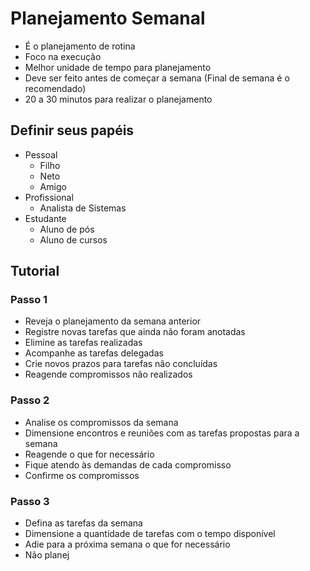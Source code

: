 # Planejamento Semanal

- É o planejamento de rotina
- Foco na execução
- Melhor unidade de tempo para planejamento
- Deve ser feito antes de começar a semana (Final de semana é o recomendado)
- 20 a 30 minutos para realizar o planejamento

## Definir seus papéis

- Pessoal
	- Filho
	- Neto
	- Amigo
- Profissional
	- Analista de Sistemas
- Estudante
	- Aluno de pós
	- Aluno de cursos

## Tutorial

### Passo 1

- Reveja o planejamento da semana anterior
- Registre novas tarefas que ainda não foram anotadas
- Elimine as tarefas realizadas
- Acompanhe as tarefas delegadas
- Crie novos prazos para tarefas não concluídas
- Reagende compromissos não realizados

### Passo 2

- Analise os compromissos da semana
- Dimensione encontros e reuniões com as tarefas propostas para a semana
- Reagende o que for necessário
- Fique atendo às demandas de cada compromisso
- Confirme os compromissos

### Passo 3

- Defina as tarefas da semana
- Dimensione a quantidade de tarefas com o tempo disponível
- Adie para a próxima semana o que for necessário
- Não planej
<!--stackedit_data:
eyJoaXN0b3J5IjpbLTEwMjQwODk1MSwxNzQ2MTY0MDE2LC03Mj
YxNjQyMTAsLTQ2OTkyMDY0MCwtMjc0NTcwMjAzXX0=
-->